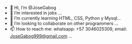 - 👋 Hi, I’m @JoseGabog
- 👀 I’m interested in jobs ...
- 🌱 I’m currently learning HTML, CSS, Python y Mysql...
- 💞️ I’m looking to collaborate on other programmers ...
- 📫 How to reach me: whatsapp: +57 3046025309, email: JoseGabog999@gmail.com ...

<!---
JoseGabog/JoseGabog is a ✨ special ✨ repository because its `README.md` (this file) appears on your GitHub profile.
You can click the Preview link to take a look at your changes.
--->
